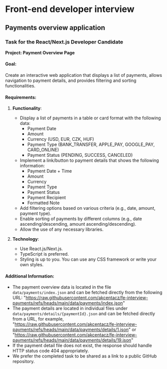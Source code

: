 # Front-end developer interview

## Payments overview application

### Task for the React/Next.js Developer Candidate

**Project: Payment Overview Page**

#### Goal:
Create an interactive web application that displays a list of payments, allows navigation to payment details, and provides filtering and sorting functionalities.

#### Requirements:
1. **Functionality**:
    - Display a list of payments in a table or card format with the following data:
        - Payment Date
        - Amount
        - Currency (USD, EUR, CZK, HUF)
        - Payment Type (BANK_TRANSFER, APPLE_PAY, GOOGLE_PAY, CARD_ONLINE)
        - Payment Status (PENDING, SUCCESS, CANCELED)
    - Implement a link/button to payment details that shows the following information:
        - Payment Date + Time
        - Amount
        - Currency
        - Payment Type
        - Payment Status
        - Payment Recipient
        - Formatted Note
    - Add filtering options based on various criteria (e.g., date, amount, payment type).
    - Enable sorting of payments by different columns (e.g., date ascending/descending, amount ascending/descending).
    - Allow the use of any necessary libraries.

2. **Technology**:
    - Use React.js/Next.js.
    - TypeScript is preferred.
    - Styling is up to you. You can use any CSS framework or write your own styles.

#### Additional Information:
- The payment overview data is located in the file `data/payments/index.json` and can be fetched directly from the following URL:
  "https://raw.githubusercontent.com/akcentacz/fe-interview-payments/refs/heads/main/data/payments/index.json"
- The payment details are located in individual files under
  `data/payments/details/{paymentId}.json` and can be fetched directly from a URL,
  for example,
  "https://raw.githubusercontent.com/akcentacz/fe-interview-payments/refs/heads/main/data/payments/details/1.json" or
  "https://raw.githubusercontent.com/akcentacz/fe-interview-payments/refs/heads/main/data/payments/details/19.json"
- If the payment detail file does not exist, the response should handle HTTP status code 404 appropriately.
- We prefer the completed task to be shared as a link to a public GitHub repository.